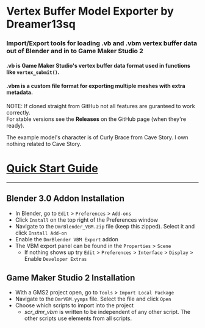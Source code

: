 # Vertex Buffer Model Exporter by Dreamer13sq
### Import/Export tools for loading .vb and .vbm vertex buffer data out of Blender and in to Game Maker Studio 2
#### .vb is Game Maker Studio's **vertex buffer data** format used in functions like `vertex_submit()`.
#### .vbm is a custom file format for exporting **multiple meshes** with extra metadata.  

NOTE: If cloned straight from GitHub not all features are guranteed to work correctly.  
For stable versions see the **Releases** on the GitHub page (when they're ready).

The example model's character is of Curly Brace from Cave Story. I own nothing related to Cave Story.

# [Quick Start Guide](https://github.com/Dreamer13sq/DmrVBM-blender-to-gms2/wiki/Quick-Start-Guide)

-----
  
## Blender 3.0 Addon Installation
* In Blender, go to `Edit` > `Preferences` > `Add-ons`
* Click `Install` on the top right of the Preferences window
* Navigate to the `DmrBlender_VBM.zip` file (keep this zipped). Select it and click `Install Add-on`
* Enable the `DmrBlender VBM Export` addon
* The VBM export panel can be found in the `Properties` > `Scene`
     * If nothing shows up try `Edit` > `Preferences` > `Interface` > `Display` > Enable `Developer Extras`

## Game Maker Studio 2 Installation
* With a GMS2 project open, go to `Tools` > `Import Local Package`
* Navigate to the `DmrVBM.yymps` file. Select the file and click `Open`
* Choose which scripts to import into the project
    * *scr_dmr_vbm* is written to be independent of any other script. The other scripts use elements from all scripts.

